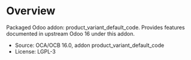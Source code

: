 # Overview

Packaged Odoo addon: product_variant_default_code. Provides features documented in upstream Odoo 16 under this addon.

- Source: OCA/OCB 16.0, addon product_variant_default_code
- License: LGPL-3
